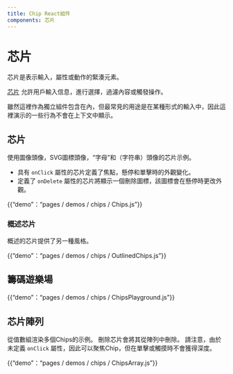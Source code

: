 ```yaml
---
title: Chip React組件
components: 芯片
---
```

# 芯片

<p class="description">芯片是表示輸入，屬性或動作的緊湊元素。</p>

[芯片](https://material.io/design/components/chips.html) 允許用戶輸入信息，進行選擇，過濾內容或觸發操作。

雖然這裡作為獨立組件包含在內，但最常見的用途是在某種形式的輸入中，因此這裡演示的一些行為不會在上下文中顯示。

## 芯片

使用圖像頭像，SVG圖標頭像，“字母”和（字符串）頭像的芯片示例。

- 具有 `onClick` 屬性的芯片定義了焦點，懸停和單擊時的外觀變化。
- 定義了 `onDelete` 屬性的芯片將顯示一個刪除圖標，該圖標會在懸停時更改外觀。

{{“demo”：“pages / demos / chips / Chips.js”}}

### 概述芯片

概述的芯片提供了另一種風格。

{{“demo”：“pages / demos / chips / OutlinedChips.js”}}

## 籌碼遊樂場

{{“demo”：“pages / demos / chips / ChipsPlayground.js”}}

## 芯片陣列

從值數組渲染多個Chips的示例。 刪除芯片會將其從陣列中刪除。 請注意，由於未定義 `onClick` 屬性，因此可以聚焦Chip，但在單擊或觸摸時不會獲得深度。

{{“demo”：“pages / demos / chips / ChipsArray.js”}}